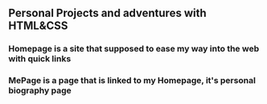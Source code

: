 ## Personal Projects and adventures with HTML&CSS

### Homepage is a site that supposed to ease my way into the web with quick links 

### MePage is a page that is linked to my Homepage, it's personal biography page
